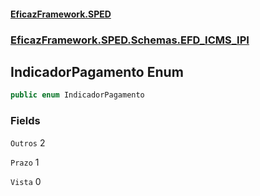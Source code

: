 #### [EficazFramework.SPED](EficazFrameworkSPED.md 'EficazFramework SPED')
### [EficazFramework.SPED.Schemas.EFD_ICMS_IPI](EficazFramework.SPED.Schemas.EFD_ICMS_IPI.md 'EficazFramework.SPED.Schemas.EFD_ICMS_IPI')

## IndicadorPagamento Enum

```csharp
public enum IndicadorPagamento
```
### Fields

<a name='EficazFramework.SPED.Schemas.EFD_ICMS_IPI.IndicadorPagamento.Outros'></a>

`Outros` 2

<a name='EficazFramework.SPED.Schemas.EFD_ICMS_IPI.IndicadorPagamento.Prazo'></a>

`Prazo` 1

<a name='EficazFramework.SPED.Schemas.EFD_ICMS_IPI.IndicadorPagamento.Vista'></a>

`Vista` 0